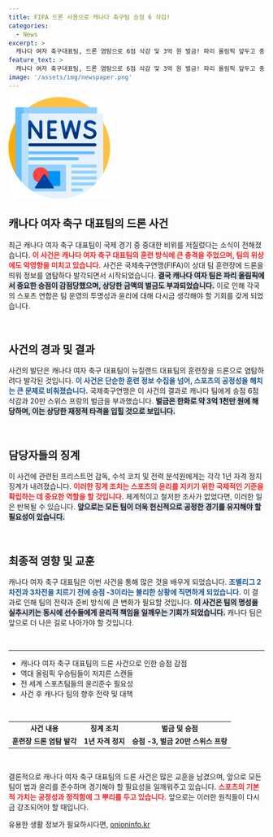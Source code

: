 ```yaml
---
title: FIFA 드론 사용으로 캐나다 축구팀 승점 6 삭감!
categories:
  - News
excerpt: >
  캐나다 여자 축구대표팀, 드론 염탐으로 6점 삭감 및 3억 원 벌금! 파리 올림픽 앞두고 충격적 진실이 드러났다. 올림픽 우승팀의 추락, 그 배경은? 클릭해서 자세히 알아보세요!
feature_text: >
  캐나다 여자 축구대표팀, 드론 염탐으로 6점 삭감 및 3억 원 벌금! 파리 올림픽 앞두고 충격적 진실이 드러났다. 올림픽 우승팀의 추락, 그 배경은? 클릭해서 자세히 알아보세요!
image: '/assets/img/newspaper.png'
---
```


<p><img src="/assets/img/newspaper.png" alt="kimp 속보" /></p>

<h2 data-ke-size="size26">캐나다 여자 축구 대표팀의 드론 사건</h2>

<p data-ke-size="size16">최근 캐나다 여자 축구 대표팀이 국제 경기 중 중대한 비위를 저질렀다는 소식이 전해졌습니다. <b><span style="color: #ee2323;">이 사건은 캐나다 여자 축구 대표팀의 훈련 방식에 큰 충격을 주었으며, 팀의 위상에도 악영향을 미치고 있습니다.</span></b> 사건은 국제축구연맹(FIFA)이 상대 팀 훈련장에 드론을 띄워 정보를 염탐하다 발각되면서 시작되었습니다. <b><span style="background-color: #21538527;">결국 캐나다 여자 팀은 파리 올림픽에서 중요한 승점이 감점당했으며, 상당한 금액의 벌금도 부과되었습니다.</span></b> 이로 인해 각국의 스포츠 연합은 팀 운영의 투명성과 윤리에 대해 다시금 생각해야 할 기회를 갖게 되었습니다.</p>

<p data-ke-size="size16">&nbsp;</p>

<h2 data-ke-size="size26">사건의 경과 및 결과</h2>

<p data-ke-size="size16">사건의 발단은 캐나다 여자 축구 대표팀이 뉴질랜드 대표팀의 훈련장을 드론으로 염탐하려다 발각된 것입니다. <b><span style="color: #1a5490;">이 사건은 단순한 훈련 정보 수집을 넘어, 스포츠의 공정성을 해치는 큰 문제로 비춰졌습니다.</span></b> 국제축구연맹은 이 사건의 결과로 캐나다 팀에게 승점 6점 삭감과 20만 스위스 프랑의 벌금을 부과했습니다. <b><span style="background-color: #21538527;">벌금은 한화로 약 3억 1천만 원에 해당하며, 이는 상당한 재정적 타격을 입힐 것으로 보입니다.</span></b></p>

<p data-ke-size="size16">&nbsp;</p>

<h2 data-ke-size="size26">담당자들의 징계</h2>

<p data-ke-size="size16">이 사건에 관련된 프리스트먼 감독, 수석 코치 및 전력 분석원에게는 각각 1년 자격 정지 징계가 내려졌습니다. <b><span style="color: #ee2323;">이러한 징계 조치는 스포츠의 윤리를 지키기 위한 국제적인 기준을 확립하는 데 중요한 역할을 할 것입니다.</span></b> 체계적이고 철저한 조사가 없었다면, 이러한 일은 반복될 수 있습니다. <b><span style="background-color: #21538527;">앞으로는 모든 팀이 더욱 헌신적으로 공정한 경기를 유지해야 할 필요성이 있습니다.</span></b></p>

<p data-ke-size="size16">&nbsp;</p>

<h2 data-ke-size="size26">최종적 영향 및 교훈</h2>

<p data-ke-size="size16">캐나다 여자 축구 대표팀은 이번 사건을 통해 많은 것을 배우게 되었습니다. <b><span style="color: #1a5490;">조별리그 2차전과 3차전을 치르기 전에 승점 -3이라는 불리한 상황에 직면하게 되었습니다.</span></b> 이 결과로 인해 팀의 전략과 준비 방식에 큰 변화가 필요할 것입니다. <b><span style="background-color: #21538527;">이 사건은 팀의 명성을 실추시키는 동시에 선수들에게 윤리적 책임을 일깨우는 기회가 되었습니다.</span></b> 캐나다 팀은 앞으로 더 나은 길로 나아가야 할 것입니다.</p>

<p data-ke-size="size16">&nbsp;</p>

<hr>

<ul>
    <li>캐나다 여자 축구 대표팀의 드론 사건으로 인한 승점 감점</li>
    <li>역대 올림픽 우승팀들이 저지른 스캔들</li>
    <li>전 세계 스포츠팀들의 윤리준수 필요성</li>
    <li>사건 후 캐나다 팀의 향후 전략 및 대책</li>
</ul>

<p data-ke-size="size16">&nbsp;</p>

<table>
    <tr>
        <td style="text-align: center; height: 17px;"><b>사건 내용</b></td>
        <td style="text-align: center; height: 17px;"><b>징계 조치</b></td>
        <td style="text-align: center; height: 17px;"><b>벌금 및 승점</b></td>
    </tr>
    <tr>
        <td style="text-align: center; height: 17px;"><b>훈련장 드론 염탐 발각</b></td>
        <td style="text-align: center; height: 17px;"><b>1년 자격 정지</b></td>
        <td style="text-align: center; height: 17px;"><b>승점 -3, 벌금 20만 스위스 프랑</b></td>
    </tr>
</table>

<p data-ke-size="size16">&nbsp;</p>

<p data-ke-size="size16">결론적으로 캐나다 여자 축구 대표팀의 드론 사건은 많은 교훈을 남겼으며, 앞으로 모든 팀이 법과 윤리를 준수하며 경기해야 할 필요성을 일깨워주고 있습니다. <b><span style="color: #ee2323;">스포츠의 기본적 가치는 공정성과 정직함에 그 뿌리를 두고 있습니다.</span></b> 앞으로는 이러한 원칙들이 다시금 강조되어야 할 때입니다.</p>
유용한 생활 정보가 필요하시다면, <a href="https://onioninfo.kr" rel="dofollow">onioninfo.kr</a>


